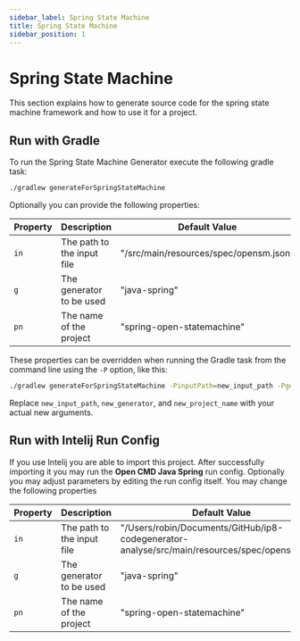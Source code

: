 ```yaml
---
sidebar_label: Spring State Machine
title: Spring State Machine
sidebar_position: 1
---
```


# Spring State Machine

This section explains how to generate source code for the spring state machine framework and how to use it for a
project.

## Run with Gradle

To run the Spring State Machine Generator execute the following gradle task:

```bash
./gradlew generateForSpringStateMachine 
```

Optionally you can provide the following properties:

| Property | Description                | Default Value                          |
|----------|----------------------------|----------------------------------------|
| `in`     | The path to the input file | "/src/main/resources/spec/opensm.json" |
| `g`      | The generator to be used   | "java-spring"                          |
| `pn`     | The name of the project    | "spring-open-statemachine"             |

These properties can be overridden when running the Gradle task from the command line using the `-P` option, like this:

```bash
./gradlew generateForSpringStateMachine -PinputPath=new_input_path -Pgenerator=new_generator -PprojectName=new_project_name
```

Replace `new_input_path`, `new_generator`, and `new_project_name` with your actual new arguments.

## Run with Intelij Run Config

If you use Intelij you are able to import this project. After successfully importing it you may run the __Open CMD Java
Spring__ run config.
Optionally you may adjust parameters by editing the run config itself. You may change the following properties

| Property | Description                | Default Value                                                                                 |
|----------|----------------------------|-----------------------------------------------------------------------------------------------|
| `in`     | The path to the input file | "/Users/robin/Documents/GitHub/ip8-codegenerator-analyse/src/main/resources/spec/opensm.json" |
| `g`      | The generator to be used   | "java-spring"                                                                                 |
| `pn`     | The name of the project    | "spring-open-statemachine"                                                                    |